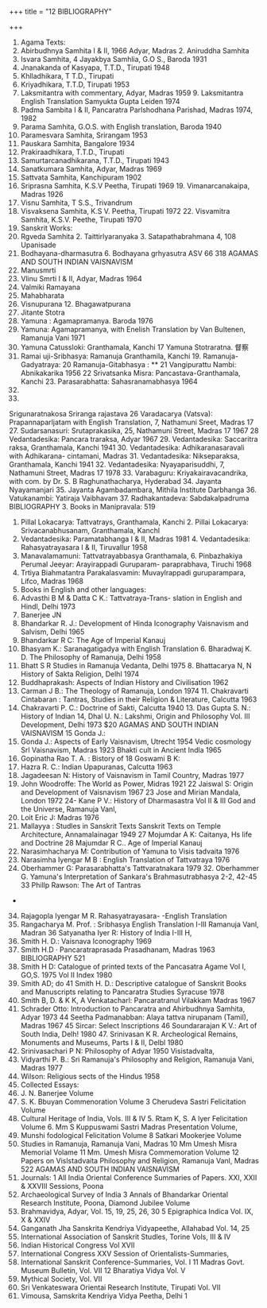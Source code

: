 +++
title = "12 BIBLIOGRAPHY"

+++
1. Agama Texts: 
1. Abirbudhnya Samhita I & II, 1966 Adyar, Madras 2. Aniruddha Samhita 
3. Isvara Samhita, 
4 Jayakbya Samhlia, G.O S., Baroda 1931 
5. Jnanakanda of Kasyapa, T.T.D., Tirupati 1948 
6. Khlladhikara, T T.D., Tirupati 
7. Kriyadhikara, T.T.D, Tirupati 1953 
8. Laksmitantra with commentary, Adyar, Madras 1959 9. Laksmitantra English Translation Samyukta Gupta 
Leiden 1974 
10. Padma Sambita I & II, Pancaratra Parlshodhana 
Parishad, Madras 1974, 1982 
11. Parama Samhita, G.O.S. with English translation, 
Baroda 1940 
12. Paramesvara Samhita, Srirangam 1953 
13. Pauskara Samhita, Bangalore 1934 
14. Prakiraadhikara, T.T.D., Tirupati 
15. Samurtarcanadhikarana, T.T.D., Tirupati 1943 
16. Sanatkumara Samhita, Adyar, Madras 1969 
17. Sattvata Samhita, Kanchipuram 1902 
18. Sriprasna Samhita, K.S.V Peetha, Tirupati 1969 19. Vimanarcanakaipa, Madras 1926 
20. Visnu Samhita, T S.S., Trivandrum 
21. Visvaksena Samhita, K.S V. Peetha, Tirupati 1972 22. Visvamitra Samhita, K.S.V. Peethe, Tirupati 1970 
2. Sanskrit Works: 
1. Rgveda Samhita 2. Taittirlyaranyaka 3. Satapathabrahmana 4, 108 Upanisade 
5. Bodhayana-dharmasutra 6. Bodhayana grhyasutra ASV 66 
318 
AGAMAS AND SOUTH INDIAN VAISNAVISM 
7. Manusmrti 
8. Vlinu Smrti I & II, Adyar, Madras 1964 
9. Valmiki Ramayana 
10. Mahabharata 
11. Visnupurana 12. Bhagawatpurana 
13. Jitante Stotra 
14. Yamuna : Agamapramanya. Baroda 1976 
15. Yamuna: Agamapramanya, with Enelish Translation 
by Van Bultenen, Ramanuja Vani 1971 
16. Yamuna Catussloki: Granthamala, Kanchi 
17 Yamuna Stotraratna. 
督察 
18. Ramai uji-Sribhasya: Ramanuja Granthamila, Kanchi 19. Ramanuja-Gadyatraya: 
20 Ramanuja-Gitabhasya : 
** 
21 Vangipurattu Nambi: Abnikakarika 
1956 
22 Srivatsanka Misra: Pancastava-Granthamala, Kanchi 23. Parasarabhatta: Sahasranamabhasya 1964 
24. 
25. 
Srigunaratnakosa 
Sriranga rajastava 
26 Varadacarya (Vatsva): Prapannaparljatam with English 
Translation, 7, Nathamuni Sreet, Madras 17 27. Sudarsanasuri: Srutaprakasika, 25, Nathamuni Street, 
Madras 17 1967 
28 Vedantadesika: Pancara traraksa, Adyar 1967 29. Vedantadesika: Saccaritra raksa, Granthamala, Kanchi 
1941 30. Vedantadesika: Adhikaranasaravali with Adhikarana- 
cintamani, Madras 
31. Vedantadesika: Nikseparaksa, Granthamala, Kanchi 
1941 
32. Vedantadesika: Nyayaparisuddhi, 7, Nathamuni Street, 
Madras 17 1978 
33. Varabaguru: Kriyakairavacandrika, 
with com. by 
Dr. S. B Raghunathacharya, Hyderabad 
34. Jayanta Nyayamanjari 
35. Jayanta Agambadambara, Mithila Institute Darbhanga 36. Vatukanambi: Yatiraja Vaibhavam 
37. Radhakantadeva: Sabdakalpadruma 
BIBLIOGRAPHY 
3. Books in Manipravala: 
519 
1. Pillal Lokacarya: Tattvatrays, Granthamala, Kanchi 2. Pillai Lokacarya: Srivacanabhusanam, Granthamala, 
Kanchl 
3. Vedantadesika: Paramatabhanga I & II, Madras 1981 4. Vedantadesika: Rahasyatrayasara I & II, Tiruvallur 
1958 
5. Manavalamamuni: Tattvatrayabbasya Granthamala, 6. Pinbazhakiya Perumal Jeeyar: Arayirappadi Guruparam- 
paraprabhava, Tiruchi 1968 
7. Trtiya Biahmatantra Parakalasvamin: Muvaylrappadi 
guruparampara, Lifco, Madras 1968 
4. Books in English and other languages: 
1. Advasthi B M & Datta C K.: Tattvatraya-Trans- 
slation in English and Hindl, Delhi 1973 
2. Banerjee JN 
3. Bhandarkar R. J.: 
Development of Hinda Iconography 
Vaisnavism and Salvism, Delhi 1965 
4. Bhandarkar R C: The Age of Imperial Kanauj 
5. Bhasyam K.: Saranagatigadya with English Translation 6. Bharadwaj K. D. The Philosophy of Ramanuja, Delhi 
1958 
7. Bhatt S R Studies in Ramanuja Vedanta, Delhi 1975 8. Bhattacarya N, N History of Sakta Religion, Delhl 
1974 
9. Buddhaprakash: Aspects of Indian History and 
Civilisation 1962 
10. Carman J B.: The Theology of Ramanuja, London 1974 11. Chakravarti Cintabaran : Tantras, Studies in their 
Religion & Literature, Calcutta 1963 
12. Chakravarti P. C.: Doctrine of Sakti, Calcutta 1940 13. Das Gupta S. N.: History of Indian 
14, Dhal U. N.: Lakshmi, Origin and 
Philosophy Vol. III Development, 
Delhi 1973 
$20 
AGAMAS AND SOUTH INDIAN VAISNAVISM 
15 Gonda J.: 
16. Gonda J.: 
Aspects of Early Vaisnavism, Utrecht 1954 Vedic cosmology 
Srl Vaisnavism, 
Madras 1923 
Bhakti cult in Ancient Indla 1965 
17. Gopinatha Rao T. A. : Bistory of 
18 Goswami B K: 
19. Hazra R. C.: Indian Upapuranas, Calcutta 1963 
20. Jagadeesan N: History of Vaisnavism in Tamil 
Country, Madras 1977 
21. John Woodroffe: The World as Power, Midras 1921 22 Jaiswal S: Origin and Development of Vaisnavism 1967 23 Jose and Mirian Mandala, London 1972 
24- Kane P V.: History of Dharmasastra Vol II & III 
God and the Universe, Ramanuja Vanl, 
25. Loit Eric J: 
Madras 1976 
26. Mallayya : 
Studles in Sanskrit Texts 
Sanskrit Texts on Temple 
Architecture, Annamalainagar 1949 
27 Mojumdar A K: Caitanya, Hs life and Doctrine 28 Majumdar R C.. Age of Imperial Kanauj 
29. Narasimhacharya M: Contribution of Yamuna to 
Visis tadvaita 1976 
30. Narasimha Iyengar M B : English Translation of 
Tattvatraya 1976 
31. Oberhammer G: Parasarabhatta's Tattvaratnakara 1979 32. Oberhammer G. Yamuna's Interpretation of Sankara's 
Brahmasutrabhasya 2-2, 42-45 
33 Phillp Rawson: The Art of Tantras 
* 
34. Rajagopla Iyengar M R. Rahasyatrayasara- -English 
Translation 
35. Rangacharya M. Prof. : Sribhasya English Translation 
I-III Ramanuja Vanl, Madran 
36 Satyanatha Iyer R: History of India I-III 
H, 
37. Smith H. D.: Vaisnava Iconography 1969 
38. Smith H.D · Pancaratraprasada Prasadhanam, Madras 
1963 
BIBLIOGRAPHY 
521 
39. Smith H D: Catalogue of printed texts of the 
Pancasatra Agame 
Vol I, GO,S. 1975 Vol II Index 1980 
40. Smith AD; 
do 
41 Smith H. D.: Descriptive catalogue of Sanskrit Books and Manuscripts relating to Pancaratra Studies Syracuse 1978 
42. Smith B, D. & K K, A Venkatacharl: Pancaratranul 
Vilakkam Madras 1967 
43. Schrader Otto: Introduction 
to Pancaratra and 
Ahirbudhnya Samhita, Adyar 1973 
44 Seetha Padmanabban: Alaya tattva nirupanam (Tamil), 
Madras 1967 
45 Sircar: Select Inscriptions 
46 Soundararajan K V.: Art of South India, Delh! 1980 47. Srinivasan K R. Archeological Remains, Monuments 
and Museums, Parts I & II, Delbl 1980 
48. Srinivasachari P N: Philosophy of 
Adyar 1950 
Visistadvalta, 
49. Vidyarthi P. B.: Sri Ramanuja's Philosophy and 
Religion, Ramanuja Vani, Madras 1977 
50. Wilson: Religious sects of the Hindus 1958 
5. Collected Essays: 
1. J. N. Banerjee Volume 
2. S. K. Bbuyan Commenoration Volume 3 Cherudeva Sastri Felicitation Volume 
4. Cultural Heritage of India, Vols. III & IV 5. Rtam K, S. A lyer Felicitation Volume 6. Mm S Kuppuswami Sastri 
Madras 
Presentation Volume, 
7. Munshi fodological Felicitation Volume 
8 Satkari Mookerjee Volume 
9. Studies in Ramanuja, Ramanuja Vani, Madras 10 Mm Umesh Misra Memorial Volame 
11 Mm. Umesh Misra Commemoration Volume 
12 Papers on Vislstadvaita Philosophy and Religion, 
Ramanuja Vanl, Madras 
522 
AGAMAS AND SOUTH INDIAN VAISNAVISM 
6. Journals: 
1 All India Oriental Conference Summaries of Papers. 
XXI, XXII & XXVIII Sessions, Poona 
2. Archaeological Survey of India 
3 Annals of Bhandarkar Oriental Research Institute, 
Poona, Diamond Jubilee Volume 
4. Brahmavidya, Adyar, Vol. 15, 19, 25, 26, 30 
5 Epigraphica Indica Vol. IX, X & XXIV 
6. Ganganath Jha Sanskrita Kendriya Vidyapeethe, 
Allahabad Vol. 14, 25 
7. International Association of Sanskrit Studles, Torine 
Vols, III & IV 
8. Indian Historical Congress Vol XVII 
9. International Congress 
XXV Session 
of Orientalists-Summaries, 
10. International Sanskrit Conference-Summaries, Vol. I 11 Madras Govt. Museum Bulletin, Vol. VII 
12 Bharatiya Vidya Vol. V 
13. Mythical Society, Vol. VII 
14. Sri Venkateswara Orientai Research Institute, Tirupati 
Vol. VII 
15. Vimousa, Samskrita Kendriya Vidya Peetha, Delhi 1 